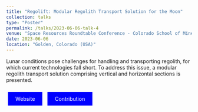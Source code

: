 ```yaml
---
title: "Regolift: Modular Regolith Transport Solution for the Moon"
collection: talks
type: "Poster"
permalink: /talks/2023-06-06-talk-4
venue: "Space Resources Roundtable Conference - Colorado School of Mines"
date: 2023-06-06
location: "Golden, Colorado (USA)"
---
```

Lunar conditions pose challenges for handling and transporting regolith, for which current technologies fall short. To address this issue, a modular regolith transport solution comprising vertical and horizontal sections is presented.

<a href="https://isruinfo.com/public/index.php?page=srr_23" style="background-color: blue; color: white; padding: 10px 20px; text-align: center; text-decoration: none; display: inline-block; margin: 10px 5px; cursor: pointer;">Website</a>
<a href="https://isruinfo.com/public/docs/srr23/Poster%2031-Rejon-Lopez-Modular%20Regolith%20Transport%20Solution%20for%20the%20Moon.zip" style="background-color: blue; color: white; padding: 10px 20px; text-align: center; text-decoration: none; display: inline-block; margin: 10px 5px; cursor: pointer;">Contribution</a>